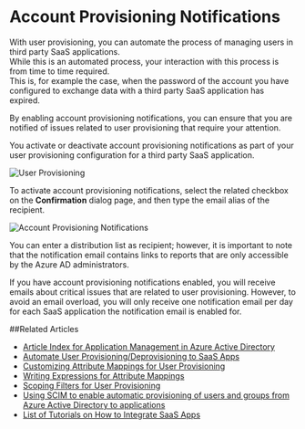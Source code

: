<properties
	pageTitle="Account provisioning notifications | Microsoft Azure"
	description="Learn how to ensure that you are notified of issues related to user provisioning that require your attention by enabling account provisioning notifications."
	services="active-directory"
	documentationCenter=""
	authors="markusvi"
	manager="femila"
	editor=""/>

<tags
	ms.service="active-directory"
	ms.workload="identity"
	ms.tgt_pltfrm="na"
	ms.devlang="na"
	ms.topic="article"
	ms.date="10/10/2016"
	ms.author="markusvi"/>


# Account Provisioning Notifications

With user provisioning, you can automate the process of managing users in third party SaaS applications. <br>
While this is an automated process, your interaction with this process is from time to time required. <br>
This is, for example the case, when the password of the account you have configured to exchange data with a third party SaaS application has expired. 

By enabling account provisioning notifications, you can ensure that you are notified of issues related to user provisioning that require your attention.

You activate or deactivate account provisioning notifications as part of your user provisioning configuration for a third party SaaS application.

![User Provisioning][1] 



To activate account provisioning notifications, select the related checkbox on the **Confirmation** dialog page, and then type the email alias of the recipient.

![Account Provisioning Notifications][2]
 


You can enter a distribution list as recipient; however, it is important to note that the notification email contains links to reports that are only accessible by the Azure AD administrators.

If you have account provisioning notifications enabled, you will receive emails about critical issues that are related to user provisioning. 
 However, to avoid an email overload, you will only receive one notification email per day for each SaaS application the notification email is enabled for.


##Related Articles

- [Article Index for Application Management in Azure Active Directory](active-directory-apps-index.md)
- [Automate User Provisioning/Deprovisioning to SaaS Apps](active-directory-saas-app-provisioning.md)
- [Customizing Attribute Mappings for User Provisioning](active-directory-saas-customizing-attribute-mappings.md)
- [Writing Expressions for Attribute Mappings](active-directory-saas-writing-expressions-for-attribute-mappings.md)
- [Scoping Filters for User Provisioning](active-directory-saas-scoping-filters.md)
- [Using SCIM to enable automatic provisioning of users and groups from Azure Active Directory to applications](active-directory-scim-provisioning.md)
- [List of Tutorials on How to Integrate SaaS Apps](active-directory-saas-tutorial-list.md)



<!--Image references-->
[1]: ./media/active-directory-saas-account-provisioning-notifications/ic766307.png
[2]: ./media/active-directory-saas-account-provisioning-notifications/ic766308.png